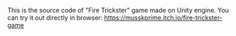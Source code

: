 This is the source code of "Fire Trickster" game made on Unity engine. You can try it out directly in browser: https://musskprime.itch.io/fire-trickster-game
